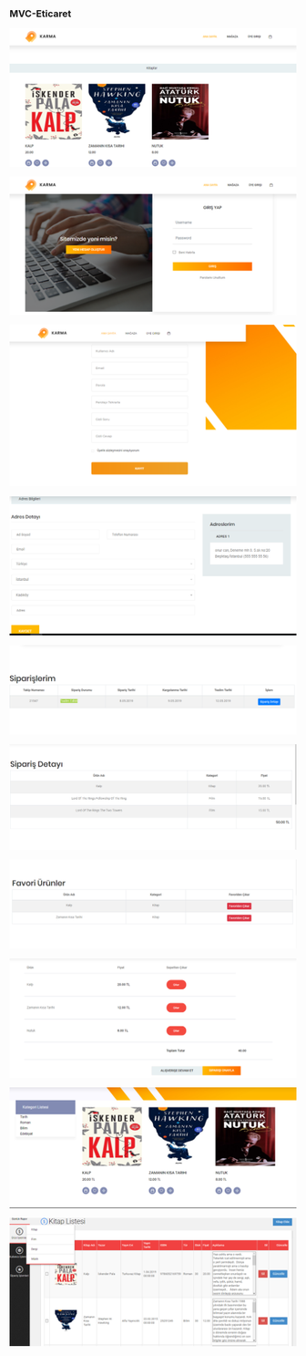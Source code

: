 ### MVC-Eticaret
![](https://github.com/aslanonurcan/MVC-Eticaret/blob/master/1.PNG?raw=true)

![](https://github.com/aslanonurcan/MVC-Eticaret/blob/master/2.PNG?raw=true)

![](https://github.com/aslanonurcan/MVC-Eticaret/blob/master/3.PNG?raw=true)

![](https://github.com/aslanonurcan/MVC-Eticaret/blob/master/4.PNG?raw=true)

![](https://github.com/aslanonurcan/MVC-Eticaret/blob/master/5.PNG?raw=true)

![](https://github.com/aslanonurcan/MVC-Eticaret/blob/master/6.PNG?raw=true)

![](https://github.com/aslanonurcan/MVC-Eticaret/blob/master/7.PNG?raw=true)

![](https://github.com/aslanonurcan/MVC-Eticaret/blob/master/8.PNG?raw=true)

![](https://github.com/aslanonurcan/MVC-Eticaret/blob/master/9.PNG?raw=true)

![](https://github.com/aslanonurcan/MVC-Eticaret/blob/master/10.png?raw=true)

